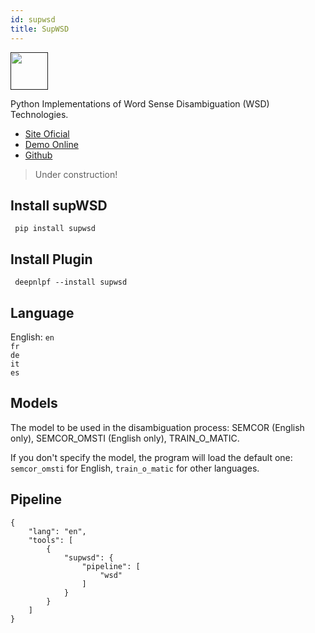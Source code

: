```yaml
---
id: supwsd
title: SupWSD
---
```


<a href="" target="_blank">
    <img src="https://supwsd.net/supwsd/img/supwsd_logo_com.png" data-canonical-src="" width="60" height="60" />
</a>

Python Implementations of Word Sense Disambiguation (WSD) Technologies.

- [Site Oficial](https://supwsd.net/supwsd/)
- [Demo Online](https://supwsd.net/supwsd/demo.jsp)
- [Github](https://github.com/SI3P/supWSD)

> Under construction!

## Install supWSD
<!--DOCUSAURUS_CODE_TABS-->

<!--Shell--> 

     pip install supwsd

<!--END_DOCUSAURUS_CODE_TABS-->

## Install Plugin
<!--DOCUSAURUS_CODE_TABS-->

<!--Shell--> 

     deepnlpf --install supwsd

<!--END_DOCUSAURUS_CODE_TABS-->

## Language

English: ```en``` <br/>
```fr``` <br/>
```de``` <br/>
```it``` <br/>
```es``` <br/>

## Models

The model to be used in the disambiguation process: SEMCOR (English only), SEMCOR_OMSTI (English only), TRAIN_O_MATIC.

If you don't specify the model, the program will load the default one: ```semcor_omsti``` for English, ```train_o_matic``` for other languages.

## Pipeline
<!--DOCUSAURUS_CODE_TABS-->

<!--Json--> 
```
{
    "lang": "en",
    "tools": [
        {
            "supwsd": {
                "pipeline": [
                    "wsd"
                ]
            }
        }
    ]
}
```

<!--yaml-->
```yaml
```

<!--END_DOCUSAURUS_CODE_TABS-->